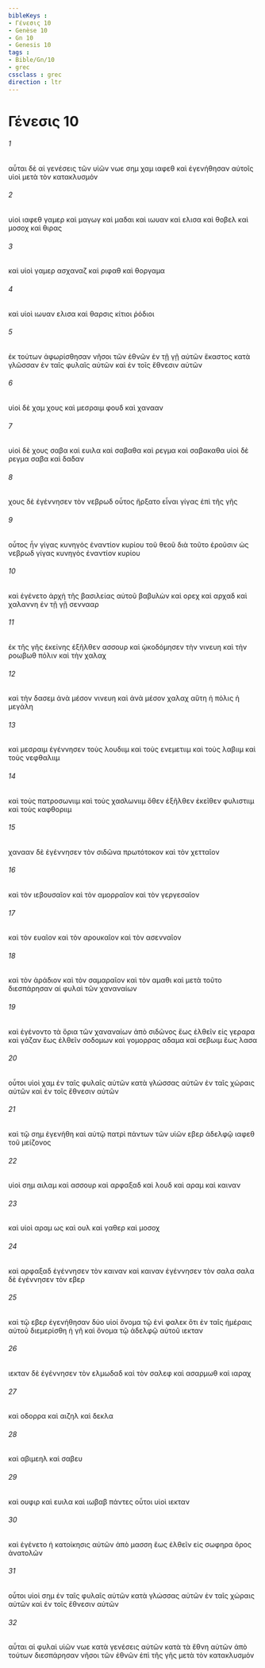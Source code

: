 ```yaml
---
bibleKeys : 
- Γένεσις 10
- Genèse 10
- Gn 10
- Genesis 10
tags : 
- Bible/Gn/10
- grec
cssclass : grec
direction : ltr
---
```


# Γένεσις 10

###### 1
αὗται δὲ αἱ γενέσεις τῶν υἱῶν νωε σημ χαμ ιαφεθ καὶ ἐγενήθησαν αὐτοῖς υἱοὶ μετὰ τὸν κατακλυσμόν
###### 2
υἱοὶ ιαφεθ γαμερ καὶ μαγωγ καὶ μαδαι καὶ ιωυαν καὶ ελισα καὶ θοβελ καὶ μοσοχ καὶ θιρας
###### 3
καὶ υἱοὶ γαμερ ασχαναζ καὶ ριφαθ καὶ θοργαμα
###### 4
καὶ υἱοὶ ιωυαν ελισα καὶ θαρσις κίτιοι ῥόδιοι
###### 5
ἐκ τούτων ἀφωρίσθησαν νῆσοι τῶν ἐθνῶν ἐν τῇ γῇ αὐτῶν ἕκαστος κατὰ γλῶσσαν ἐν ταῖς φυλαῖς αὐτῶν καὶ ἐν τοῖς ἔθνεσιν αὐτῶν
###### 6
υἱοὶ δὲ χαμ χους καὶ μεσραιμ φουδ καὶ χανααν
###### 7
υἱοὶ δὲ χους σαβα καὶ ευιλα καὶ σαβαθα καὶ ρεγμα καὶ σαβακαθα υἱοὶ δὲ ρεγμα σαβα καὶ δαδαν
###### 8
χους δὲ ἐγέννησεν τὸν νεβρωδ οὗτος ἤρξατο εἶναι γίγας ἐπὶ τῆς γῆς
###### 9
οὗτος ἦν γίγας κυνηγὸς ἐναντίον κυρίου τοῦ θεοῦ διὰ τοῦτο ἐροῦσιν ὡς νεβρωδ γίγας κυνηγὸς ἐναντίον κυρίου
###### 10
καὶ ἐγένετο ἀρχὴ τῆς βασιλείας αὐτοῦ βαβυλὼν καὶ ορεχ καὶ αρχαδ καὶ χαλαννη ἐν τῇ γῇ σεννααρ
###### 11
ἐκ τῆς γῆς ἐκείνης ἐξῆλθεν ασσουρ καὶ ᾠκοδόμησεν τὴν νινευη καὶ τὴν ροωβωθ πόλιν καὶ τὴν χαλαχ
###### 12
καὶ τὴν δασεμ ἀνὰ μέσον νινευη καὶ ἀνὰ μέσον χαλαχ αὕτη ἡ πόλις ἡ μεγάλη
###### 13
καὶ μεσραιμ ἐγέννησεν τοὺς λουδιιμ καὶ τοὺς ενεμετιιμ καὶ τοὺς λαβιιμ καὶ τοὺς νεφθαλιιμ
###### 14
καὶ τοὺς πατροσωνιιμ καὶ τοὺς χασλωνιιμ ὅθεν ἐξῆλθεν ἐκεῖθεν φυλιστιιμ καὶ τοὺς καφθοριιμ
###### 15
χανααν δὲ ἐγέννησεν τὸν σιδῶνα πρωτότοκον καὶ τὸν χετταῖον
###### 16
καὶ τὸν ιεβουσαῖον καὶ τὸν αμορραῖον καὶ τὸν γεργεσαῖον
###### 17
καὶ τὸν ευαῖον καὶ τὸν αρουκαῖον καὶ τὸν ασενναῖον
###### 18
καὶ τὸν ἀράδιον καὶ τὸν σαμαραῖον καὶ τὸν αμαθι καὶ μετὰ τοῦτο διεσπάρησαν αἱ φυλαὶ τῶν χαναναίων
###### 19
καὶ ἐγένοντο τὰ ὅρια τῶν χαναναίων ἀπὸ σιδῶνος ἕως ἐλθεῖν εἰς γεραρα καὶ γάζαν ἕως ἐλθεῖν σοδομων καὶ γομορρας αδαμα καὶ σεβωιμ ἕως λασα
###### 20
οὗτοι υἱοὶ χαμ ἐν ταῖς φυλαῖς αὐτῶν κατὰ γλώσσας αὐτῶν ἐν ταῖς χώραις αὐτῶν καὶ ἐν τοῖς ἔθνεσιν αὐτῶν
###### 21
καὶ τῷ σημ ἐγενήθη καὶ αὐτῷ πατρὶ πάντων τῶν υἱῶν εβερ ἀδελφῷ ιαφεθ τοῦ μείζονος
###### 22
υἱοὶ σημ αιλαμ καὶ ασσουρ καὶ αρφαξαδ καὶ λουδ καὶ αραμ καὶ καιναν
###### 23
καὶ υἱοὶ αραμ ως καὶ ουλ καὶ γαθερ καὶ μοσοχ
###### 24
καὶ αρφαξαδ ἐγέννησεν τὸν καιναν καὶ καιναν ἐγέννησεν τὸν σαλα σαλα δὲ ἐγέννησεν τὸν εβερ
###### 25
καὶ τῷ εβερ ἐγενήθησαν δύο υἱοί ὄνομα τῷ ἑνὶ φαλεκ ὅτι ἐν ταῖς ἡμέραις αὐτοῦ διεμερίσθη ἡ γῆ καὶ ὄνομα τῷ ἀδελφῷ αὐτοῦ ιεκταν
###### 26
ιεκταν δὲ ἐγέννησεν τὸν ελμωδαδ καὶ τὸν σαλεφ καὶ ασαρμωθ καὶ ιαραχ
###### 27
καὶ οδορρα καὶ αιζηλ καὶ δεκλα
###### 28
καὶ αβιμεηλ καὶ σαβευ
###### 29
καὶ ουφιρ καὶ ευιλα καὶ ιωβαβ πάντες οὗτοι υἱοὶ ιεκταν
###### 30
καὶ ἐγένετο ἡ κατοίκησις αὐτῶν ἀπὸ μασση ἕως ἐλθεῖν εἰς σωφηρα ὄρος ἀνατολῶν
###### 31
οὗτοι υἱοὶ σημ ἐν ταῖς φυλαῖς αὐτῶν κατὰ γλώσσας αὐτῶν ἐν ταῖς χώραις αὐτῶν καὶ ἐν τοῖς ἔθνεσιν αὐτῶν
###### 32
αὗται αἱ φυλαὶ υἱῶν νωε κατὰ γενέσεις αὐτῶν κατὰ τὰ ἔθνη αὐτῶν ἀπὸ τούτων διεσπάρησαν νῆσοι τῶν ἐθνῶν ἐπὶ τῆς γῆς μετὰ τὸν κατακλυσμόν
